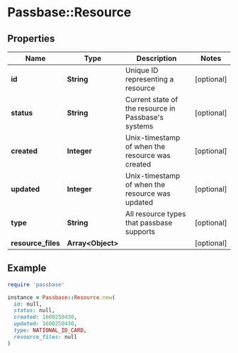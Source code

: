 # Passbase::Resource

## Properties

| Name | Type | Description | Notes |
| ---- | ---- | ----------- | ----- |
| **id** | **String** | Unique ID representing a resource | [optional] |
| **status** | **String** | Current state of the resource in Passbase&#39;s systems | [optional] |
| **created** | **Integer** | Unix-timestamp of when the resource was created | [optional] |
| **updated** | **Integer** | Unix-timestamp of when the resource was updated | [optional] |
| **type** | **String** | All resource types that passbase supports | [optional] |
| **resource_files** | **Array&lt;Object&gt;** |  | [optional] |

## Example

```ruby
require 'passbase'

instance = Passbase::Resource.new(
  id: null,
  status: null,
  created: 1600250430,
  updated: 1600250430,
  type: NATIONAL_ID_CARD,
  resource_files: null
)
```

